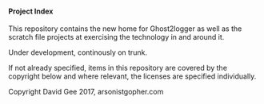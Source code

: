 #### Project Index

This repository contains the new home for Ghost2logger as well as the scratch file projects at exercising the technology in and around it.

Under development, continously on trunk.

If not already specified, items in this repository are covered by the copyright below and where relevant, the licenses are specified individually.

Copyright David Gee 2017, arsonistgopher.com
